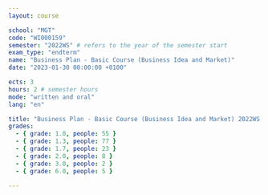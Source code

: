 ```yaml
---
layout: course

school: "MGT"
code: "WI000159"
semester: "2022WS" # refers to the year of the semester start
exam_type: "endterm"
name: "Business Plan - Basic Course (Business Idea and Market)"
date: "2023-01-30 00:00:00 +0100"

ects: 3
hours: 2 # semester hours
mode: "written and oral"
lang: "en"

title: "Business Plan - Basic Course (Business Idea and Market) 2022WS Endterm"
grades:
  - { grade: 1.0, people: 55 }
  - { grade: 1.3, people: 77 }
  - { grade: 1.7, people: 23 }
  - { grade: 2.0, people: 8 }
  - { grade: 3.0, people: 2 }
  - { grade: 6.0, people: 5 }

---
```



